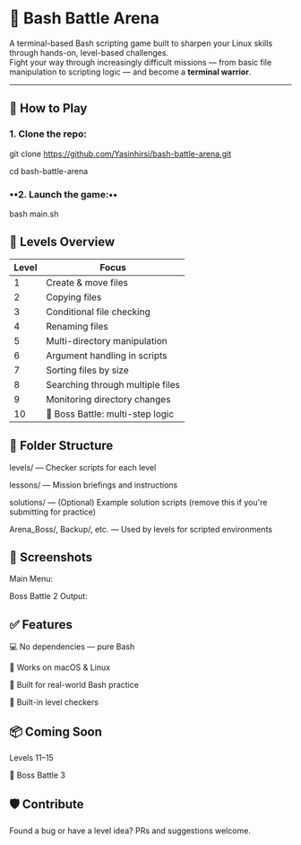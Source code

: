 # 🧠 Bash Battle Arena

A terminal-based Bash scripting game built to sharpen your Linux skills through hands-on, level-based challenges.  
Fight your way through increasingly difficult missions — from basic file manipulation to scripting logic — and become a **terminal warrior**.

---

## 📜 How to Play

### **1. Clone the repo:**

git clone https://github.com/Yasinhirsi/bash-battle-arena.git

cd bash-battle-arena

### ••2. Launch the game:••
bash main.sh


## 🧪 Levels Overview

| Level | Focus                            |
| ----- | -------------------------------- |
| 1     | Create & move files              |
| 2     | Copying files                    |
| 3     | Conditional file checking        |
| 4     | Renaming files                   |
| 5     | Multi-directory manipulation     |
| 6     | Argument handling in scripts     |
| 7     | Sorting files by size            |
| 8     | Searching through multiple files |
| 9     | Monitoring directory changes     |
| 10    | 🧠 Boss Battle: multi-step logic |


## 📁 Folder Structure

levels/ — Checker scripts for each level

lessons/ — Mission briefings and instructions

solutions/ — (Optional) Example solution scripts (remove this if you're submitting for practice)

Arena_Boss/, Backup/, etc. — Used by levels for scripted environments


## 📸 Screenshots

Main Menu:


Boss Battle 2 Output:


## ✅ Features

💻 No dependencies — pure Bash

🐧 Works on macOS & Linux

🎯 Built for real-world Bash practice

🧩 Built-in level checkers


## 📦 Coming Soon

Levels 11–15

🐉 Boss Battle 3


## 🛡️ Contribute

Found a bug or have a level idea? PRs and suggestions welcome.





